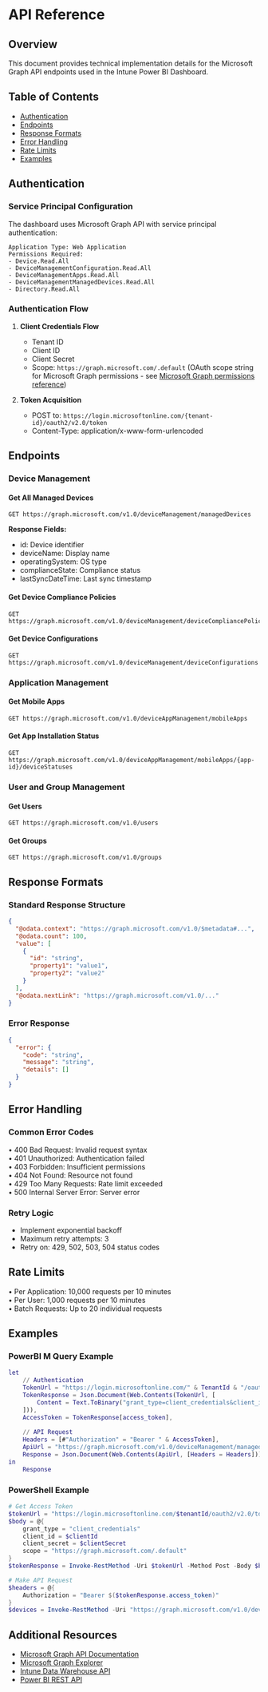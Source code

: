 # API Reference

## Overview

This document provides technical implementation details for the Microsoft Graph API endpoints used in the Intune Power BI Dashboard.

## Table of Contents

- [Authentication](#authentication)
- [Endpoints](#endpoints)
- [Response Formats](#response-formats)
- [Error Handling](#error-handling)
- [Rate Limits](#rate-limits)
- [Examples](#examples)

## Authentication

### Service Principal Configuration

The dashboard uses Microsoft Graph API with service principal authentication:

```
Application Type: Web Application
Permissions Required:
- Device.Read.All
- DeviceManagementConfiguration.Read.All
- DeviceManagementApps.Read.All
- DeviceManagementManagedDevices.Read.All
- Directory.Read.All
```

### Authentication Flow

1. **Client Credentials Flow**
   - Tenant ID
   - Client ID
   - Client Secret
   - Scope: `https://graph.microsoft.com/.default` (OAuth scope string for Microsoft Graph permissions - see [Microsoft Graph permissions reference](https://docs.microsoft.com/en-us/graph/permissions-reference))

2. **Token Acquisition**
   - POST to: `https://login.microsoftonline.com/{tenant-id}/oauth2/v2.0/token`
   - Content-Type: application/x-www-form-urlencoded

## Endpoints

### Device Management

#### Get All Managed Devices

```
GET https://graph.microsoft.com/v1.0/deviceManagement/managedDevices
```

**Response Fields:**
- id: Device identifier
- deviceName: Display name
- operatingSystem: OS type
- complianceState: Compliance status
- lastSyncDateTime: Last sync timestamp

#### Get Device Compliance Policies

```
GET https://graph.microsoft.com/v1.0/deviceManagement/deviceCompliancePolicies
```

#### Get Device Configurations

```
GET https://graph.microsoft.com/v1.0/deviceManagement/deviceConfigurations
```

### Application Management

#### Get Mobile Apps

```
GET https://graph.microsoft.com/v1.0/deviceAppManagement/mobileApps
```

#### Get App Installation Status

```
GET https://graph.microsoft.com/v1.0/deviceAppManagement/mobileApps/{app-id}/deviceStatuses
```

### User and Group Management

#### Get Users

```
GET https://graph.microsoft.com/v1.0/users
```

#### Get Groups

```
GET https://graph.microsoft.com/v1.0/groups
```

## Response Formats

### Standard Response Structure

```json
{
  "@odata.context": "https://graph.microsoft.com/v1.0/$metadata#...",
  "@odata.count": 100,
  "value": [
    {
      "id": "string",
      "property1": "value1",
      "property2": "value2"
    }
  ],
  "@odata.nextLink": "https://graph.microsoft.com/v1.0/..."
}
```

### Error Response

```json
{
  "error": {
    "code": "string",
    "message": "string",
    "details": []
  }
}
```

## Error Handling

### Common Error Codes

• 400 Bad Request: Invalid request syntax  
• 401 Unauthorized: Authentication failed  
• 403 Forbidden: Insufficient permissions  
• 404 Not Found: Resource not found  
• 429 Too Many Requests: Rate limit exceeded  
• 500 Internal Server Error: Server error  

### Retry Logic

- Implement exponential backoff
- Maximum retry attempts: 3
- Retry on: 429, 502, 503, 504 status codes

## Rate Limits

• Per Application: 10,000 requests per 10 minutes  
• Per User: 1,000 requests per 10 minutes  
• Batch Requests: Up to 20 individual requests  

## Examples

### PowerBI M Query Example

```m
let
    // Authentication
    TokenUrl = "https://login.microsoftonline.com/" & TenantId & "/oauth2/v2.0/token",
    TokenResponse = Json.Document(Web.Contents(TokenUrl, [
        Content = Text.ToBinary("grant_type=client_credentials&client_id=" & ClientId & "&client_secret=" & ClientSecret & "&scope=https://graph.microsoft.com/.default")
    ])),
    AccessToken = TokenResponse[access_token],
    
    // API Request
    Headers = [#"Authorization" = "Bearer " & AccessToken],
    ApiUrl = "https://graph.microsoft.com/v1.0/deviceManagement/managedDevices",
    Response = Json.Document(Web.Contents(ApiUrl, [Headers = Headers]))
in
    Response
```

### PowerShell Example

```powershell
# Get Access Token
$tokenUrl = "https://login.microsoftonline.com/$tenantId/oauth2/v2.0/token"
$body = @{
    grant_type = "client_credentials"
    client_id = $clientId
    client_secret = $clientSecret
    scope = "https://graph.microsoft.com/.default"
}
$tokenResponse = Invoke-RestMethod -Uri $tokenUrl -Method Post -Body $body

# Make API Request
$headers = @{
    Authorization = "Bearer $($tokenResponse.access_token)"
}
$devices = Invoke-RestMethod -Uri "https://graph.microsoft.com/v1.0/deviceManagement/managedDevices" -Headers $headers
```

## Additional Resources

- [Microsoft Graph API Documentation](https://docs.microsoft.com/en-us/graph/)
- [Microsoft Graph Explorer](https://developer.microsoft.com/en-us/graph/graph-explorer)
- [Intune Data Warehouse API](https://docs.microsoft.com/en-us/mem/intune/developer/intune-data-warehouse-api)
- [Power BI REST API](https://docs.microsoft.com/en-us/rest/api/power-bi/)

